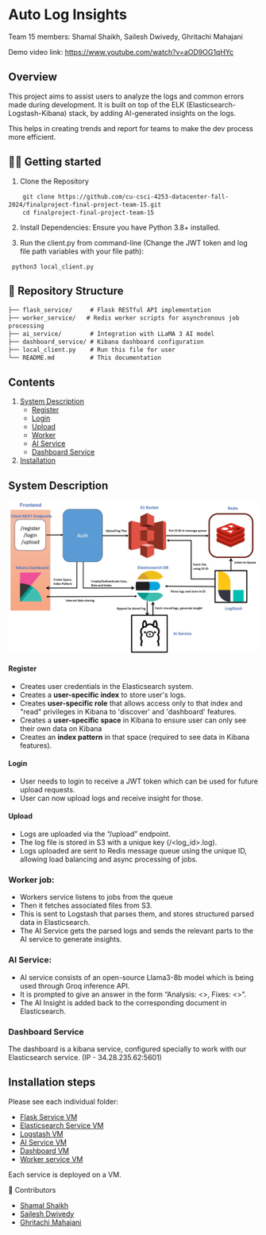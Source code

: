 # Auto Log Insights

Team 15 members: Shamal Shaikh, Sailesh Dwivedy, Ghritachi Mahajani

Demo video link: https://www.youtube.com/watch?v=aOD9OG1qHYc

## Overview

This project aims to assist users to analyze the logs and common errors made during development. It is built on top of the ELK (Elasticsearch-Logstash-Kibana) stack, by adding AI-generated insights on the logs.

This helps in creating trends and report for teams to make the dev process more efficient.

## 🧑‍💻 Getting started
1. Clone the Repository
```
    git clone https://github.com/cu-csci-4253-datacenter-fall-2024/finalproject-final-project-team-15.git
    cd finalproject-final-project-team-15
```
2. Install Dependencies:
    Ensure you have Python 3.8+ installed.

3.  Run the client.py from command-line (Change the JWT token and log file path variables with your file path):
```
 python3 local_client.py
```


## 📂 Repository Structure
```
├── flask_service/     # Flask RESTful API implementation
├── worker_service/   # Redis worker scripts for asynchronous job processing
├── ai_service/        # Integration with LLaMA 3 AI model
├── dashboard_service/ # Kibana dashboard configuration
├── local_client.py    # Run this file for user
└── README.md          # This documentation
```

## Contents

1. [System Description](#system-description)
    - [Register](#Register)
    - [Login](#Login)
    - [Upload](#Upload)
    - [Worker](#Worker-job)
    - [AI Service](#ai-service)
    - [Dashboard Service](#dashboard-service)
2. [Installation](#installation-steps)


## System Description
![Architecture](/architecture.jpg)

#### Register
- Creates user credentials in the Elasticsearch system.
- Creates a <b>user-specific index</b> to store user's logs.
- Creates <b>user-specific role</b>  that allows access only to that index and "read" privileges in Kibana to 'discover' and 'dashboard' features. 
- Creates a <b>user-specific space</b>  in Kibana to ensure user can only see their own data on Kibana
- Creates an <b>index pattern</b> in that space (required to see data in Kibana features).

#### Login
- User needs to login to receive a JWT token which can be used for future upload requests. 
- User can now upload logs and receive insight for those.

#### Upload
- Logs are uploaded via the “/upload” endpoint.
- The log file is stored in S3 with a unique key (<username>/<log_id>.log).
- Logs uploaded are sent to Redis message queue using the unique ID, allowing load balancing and async processing of jobs.

### Worker job:
- Workers service listens to jobs from the queue 
- Then it fetches associated files from S3. 
- This is sent to Logstash that parses them, and stores structured parsed data in Elasticsearch.
- The AI Service gets the parsed logs and sends the relevant parts to the AI service to generate insights.

### AI Service:
- AI service consists of an open-source Llama3-8b model which is being used through Groq inference API.
- It is prompted to give an answer in the form “Analysis: <>, Fixes: <>”.
- The AI Insight is added back to the corresponding document in Elasticsearch.

### Dashboard Service
The dashboard is a kibana service, configured specially to work with our Elasticsearch service. (IP - 34.28.235.62:5601)

## Installation steps
Please see each individual folder:

- [Flask Service VM](/flask_service/README.md)
- [Elasticsearch Service VM](/elasticsearch-service/README.md)
- [Logstash VM](/logstash_config/README.md)
- [AI Service VM](/ai_service/README.md)
- [Dashboard VM](/dashboard_service/)
- [Worker service VM](/worker_service/README.md)

Each service is deployed on a VM.

🤝 Contributors
- [Shamal Shaikh](https://www.linkedin.com/in/shamal-shaikh/)
- [Sailesh Dwivedy](https://www.linkedin.com/in/saileshdwivedy/)
- [Ghritachi Mahajani](https://www.linkedin.com/in/ghritachi-mahajani/)
